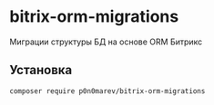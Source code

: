 # bitrix-orm-migrations
Миграции структуры БД на основе ORM Битрикс 

## Установка

`composer require p0n0marev/bitrix-orm-migrations`
